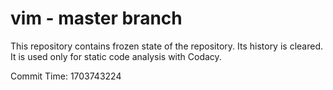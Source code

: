 # vim - master branch

This repository contains frozen state of the repository.
Its history is cleared. It is used only for static code
analysis with Codacy.

Commit Time: 1703743224